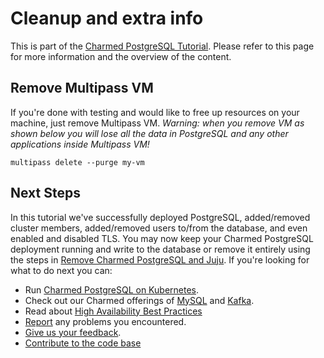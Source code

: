 # Cleanup and extra info

This is part of the [Charmed PostgreSQL Tutorial](/t/charmed-postgresql-tutorial-overview/9707?channel=14/stable). Please refer to this page for more information and the overview of the content.

## Remove Multipass VM
If you're done with testing and would like to free up resources on your machine, just remove Multipass VM.
*Warning: when you remove VM as shown below you will lose all the data in PostgreSQL and any other applications inside Multipass VM!*
```shell
multipass delete --purge my-vm
```

## Next Steps

In this tutorial we've successfully deployed PostgreSQL, added/removed cluster members, added/removed users to/from the database, and even enabled and disabled TLS. You may now keep your Charmed PostgreSQL deployment running and write to the database or remove it entirely using the steps in [Remove Charmed PostgreSQL and Juju](#remove-charmed-postgresql-and-juju). If you're looking for what to do next you can:
- Run [Charmed PostgreSQL on Kubernetes](https://github.com/canonical/postgresql-k8s-operator).
- Check out our Charmed offerings of [MySQL](https://charmhub.io/mysql) and [Kafka](https://charmhub.io/kafka?channel=edge).
- Read about [High Availability Best Practices](https://canonical.com/blog/database-high-availability)
- [Report](https://github.com/canonical/postgresql-operator/issues) any problems you encountered.
- [Give us your feedback](https://chat.charmhub.io/charmhub/channels/data-platform).
- [Contribute to the code base](https://github.com/canonical/postgresql-operator)